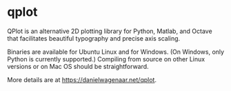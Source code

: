 # qplot
QPlot is an alternative 2D plotting library for Python, Matlab, and Octave that facilitates beautiful typography and precise axis scaling.

Binaries are available for Ubuntu Linux and for Windows. (On Windows, only Python is currently supported.) 
Compiling from source on other Linux versions or on Mac OS should be straightforward.

More details are at https://danielwagenaar.net/qplot.
